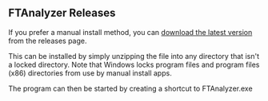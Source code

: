 ## FTAnalyzer Releases  

If you prefer a manual install method, you can [download the latest version](https://github.com/ShammyLevva/FTAnalyzer/releases) from the releases page.

This can be installed by simply unzipping the file into any directory that isn't a locked directory. Note that Windows locks program files and program files (x86) directories from use by manual install apps.  

The program can then be started by creating a shortcut to FTAnalyzer.exe  
